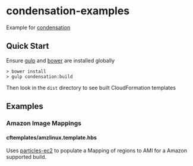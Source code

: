 # condensation-examples

Example for [condensation](https://github.com/kmcgrath/condensation)

## Quick Start

Ensure [gulp](http://gulpjs.com) and [bower](http://bower.io) are  installed globally

    > bower install
    > gulp condensation:build

Then look in the `dist` directory to see built CloudFormation templates

## Examples

### Amazon Image Mappings

#### cftemplates/amzlinux.template.hbs
Uses [particles-ec2](https://github.com/kmcgrath/particles-ec2) to
populate a Mapping of regions to AMI for a Amazon supported build.
